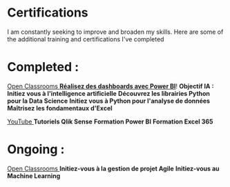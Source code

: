 # Certifications
I am constantly seeking to improve and broaden my skills. Here are some of the additional training and certifications I've completed

# Completed :
  <u> Open Classrooms </u>
    [**Réalisez des dashboards avec Power BI**](https://openclassrooms.com/fr/courses/7110891-realisez-des-dashboards-avec-power-bi)!
    **Objectif IA : Initiez vous à l'intelligence artificielle**
    **Découvrez les librairies Python pour la Data Science**
    **Initiez vous à Python pour l'analyse de données**
    **Maîtrisez les fondamentaux d'Excel**

  <u> YouTube </u>
    **Tutoriels Qlik Sense**
    **Formation Power BI**
    **Formation Excel 365**


# Ongoing :
  <u> Open Classrooms </u>
    **Initiez-vous à la gestion de projet Agile**
    **Initiez-vous au Machine Learning**
